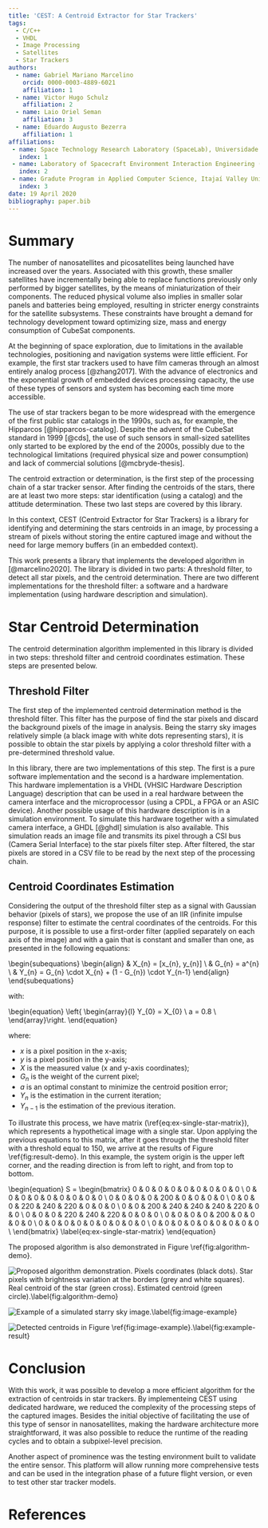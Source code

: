 ```yaml
---
title: 'CEST: A Centroid Extractor for Star Trackers'
tags:
  - C/C++
  - VHDL
  - Image Processing
  - Satellites
  - Star Trackers
authors:
  - name: Gabriel Mariano Marcelino
    orcid: 0000-0003-4889-6021
    affiliation: 1
  - name: Victor Hugo Schulz
    affiliation: 2
  - name: Laio Oriel Seman
    affiliation: 3
  - name: Eduardo Augusto Bezerra
    affiliation: 1
affiliations:
 - name: Space Technology Research Laboratory (SpaceLab), Universidade Federal de Santa Catarina
   index: 1
 - name: Laboratory of Spacecraft Environment Interaction Engineering (LaSEINE), Kyushu Institute of Technology
   index: 2
 - name: Gradute Program in Applied Computer Science, Itajaí Valley University (UNIVALI)
   index: 3
date: 19 April 2020
bibliography: paper.bib
---
```


# Summary

The number of nanosatellites and picosatellites being launched have increased over the years. Associated with this growth, these smaller satellites have incrementally being able to replace functions previously only performed by bigger satellites, by the means of miniaturization of their components. The reduced physical volume also implies in smaller solar panels and batteries being employed, resulting in stricter energy constraints for the satellite subsystems. These constraints have brought a demand for technology development toward optimizing size, mass and energy consumption of CubeSat components.

At the beginning of space exploration, due to limitations in the available technologies, positioning and navigation systems were little efficient. For example, the first star trackers used to have film cameras through an almost entirely analog process [@zhang2017]. With the advance of electronics and the exponential growth of embedded devices processing capacity, the use of these types of sensors and system has becoming each time more accessible.

The use of star trackers began to be more widespread with the emergence of the first public star catalogs in the 1990s, such as, for example, the Hipparcos [@hipparcos-catalog]. Despite the advent of the CubeSat standard in 1999 [@cds], the use of such sensors in small-sized satellites only started to be explored by the end of the 2000s, possibly due to the technological limitations (required physical size and power consumption) and lack of commercial solutions [@mcbryde-thesis].

The centroid extraction or determination, is the first step of the processing chain of a star tracker sensor. After finding the centroids of the stars, there are at least two more steps: star identification (using a catalog) and the attitude determination. These two last steps are covered by this library.

In this context, CEST (Centroid Extractor for Star Trackers) is a library for identifying and determining the stars centroids in an image, by processing a stream of pixels without storing the entire captured image and without the need for large memory buffers (in an embedded context).

This work presents a library that implements the developed algorithm in [@marcelino2020]. The library is divided in two parts: A threshold filter, to detect all star pixels, and the centroid determination. There are two different implementations for the threshold filter: a software and a hardware implementation (using hardware description and simulation).

# Star Centroid Determination

The centroid determination algorithm implemented in this library is divided in two steps: threshold filter and centroid coordinates estimation. These steps are presented below.

## Threshold Filter

The first step of the implemented centroid determination method is the threshold filter. This filter has the purpose of find the star pixels and discard the background pixels of the image in analysis. Being the starry sky images relatively simple (a black image with white dots representing stars), it is possible to obtain the star pixels by applying a color threshold filter with a pre-determined threshold value.

In this library, there are two implementations of this step. The first is a pure software implementation and the second is a hardware implementation. This hardware implementation is a VHDL (VHSIC Hardware Description Language) description that can be used in a real hardware between the camera interface and the microprocessor (using a CPDL, a FPGA or an ASIC device). Another possible usage of this hardware description is in a simulation environment. To simulate this hardware together with a simulated camera interface, a GHDL [@ghdl] simulation is also available. This simulation reads an image file and transmits its pixel through a CSI bus (Camera Serial Interface) to the star pixels filter step. After filtered, the star pixels are stored in a CSV file to be read by the next step of the processing chain.

## Centroid Coordinates Estimation

Considering the output of the threshold filter step as a signal with Gaussian behavior (pixels of stars), we propose the use of an IIR (infinite impulse response) filter to estimate the central coordinates of the centroids. For this purpose, it is possible to use a first-order filter (applied separately on each axis of the image) and with a gain that is constant and smaller than one, as presented in the following equations:

\begin{subequations}
    \begin{align}
        & X_{n} = [x_{n}, y_{n}] \\
        & G_{n} = a^{n} \\
        & Y_{n} = G_{n} \cdot X_{n} + (1 - G_{n}) \cdot Y_{n-1}
    \end{align}
\end{subequations}

with:

\begin{equation}
    \left\{ \begin{array}{l}
        Y_{0} = X_{0} \\
        a = 0.8 \\
    \end{array}\right.
\end{equation}

where:

* $x$ is a pixel position in the x-axis;
* $y$ is a pixel position in the y-axis;
* $X$ is the measured value (x and y-axis coordinates);
* $G_{n}$ is the weight of the current pixel;
* $a$ is an optimal constant to minimize the centroid position error;
* $Y_{n}$ is the estimation in the current iteration;
* $Y_{n−1}$ is the estimation of the previous iteration.

To illustrate this process, we have matrix (\ref{eq:ex-single-star-matrix}), which represents a hypothetical image with a single star. Upon applying the previous equations to this matrix, after it goes through the threshold filter with a threshold equal to 150, we arrive at the results of Figure \ref{fig:result-demo}. In this example, the system origin is the upper left corner, and the reading direction is from left to right, and from top to bottom.

\begin{equation}
    S =
    \begin{bmatrix}
        0 &   0 &   0 &   0 &   0 &   0 &   0 &   0 &   0 \\
        0 &   0 &   0 &   0 &   0 &   0 &   0 &   0 &   0 \\
        0 &   0 &   0 &   0 & 200 &   0 &   0 &   0 &   0 \\
        0 &   0 &   0 & 220 & 240 & 220 &   0 &   0 &   0 \\
        0 &   0 & 200 & 240 & 240 & 240 & 220 &   0 &   0 \\
        0 &   0 &   0 & 220 & 240 & 220 &   0 &   0 &   0 \\
        0 &   0 &   0 &   0 & 200 &   0 &   0 &   0 &   0 \\
        0 &   0 &   0 &   0 &   0 &   0 &   0 &   0 &   0 \\
        0 &   0 &   0 &   0 &   0 &   0 &   0 &   0 &   0 \\
    \end{bmatrix}
    \label{eq:ex-single-star-matrix}
\end{equation}

The proposed algorithm is also demonstrated in Figure \ref{fig:algorithm-demo}.

![Proposed algorithm demonstration. Pixels coordinates (black dots). Star pixels with brightness variation at the borders (grey and white squares). Real centroid of the star (green cross). Estimated centroid (green circle).\label{fig:algorithm-demo}](doc/algorithm-demo.png)

![Example of a simulated starry sky image.\label{fig:image-example}](doc/stars-image.png)

![Detected centroids in Figure \ref{fig:image-example}.\label{fig:example-result}](doc/stars-image-centroids.png)

# Conclusion

With this work, it was possible to develop a more efficient algorithm for the extraction of centroids in star trackers. By implementeing CEST using dedicated hardware, we reduced the complexity of the processing steps of the captured images. Besides the initial objective of facilitating the use of this type of sensor in nanosatellites, making the hardware architecture more straightforward, it was also possible to reduce the runtime of the reading cycles and to obtain a subpixel-level precision.

Another aspect of prominence was the testing environment built to validate the entire sensor. This platform will allow running more comprehensive tests and can be used in the integration phase of a future flight version, or even to test other star tracker models.

# References
